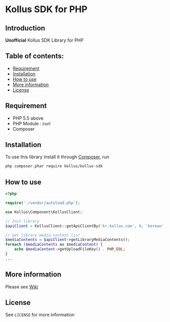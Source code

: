 # Kollus SDK for PHP

## Introduction

**Unofficial** Kollus SDK Library for PHP

## Table of contents:
- [Requirement](#requirement)
- [Installation](#installation)
- [How to use](#how-to-use)
- [More information](#more-information)
- [License](#license)

## Requirement
- PHP 5.5 above
- PHP Module : curl
- Composer

## Installation
To use this library install it through [Composer](https://getcomposer.org/), run
```bash
php composer.phar require kollus/kollus-sdk
```

## How to use
```php
<?php

require('./vendor/autoload.php');

use Kollus\Component\KollusClient;

// Init library
$apiClient = KollusClient::getApiClientBy('kr.kollus.com', 0, 'korean', 'service_account_key', 'api_access_token');

// Get library media content list
$mediaContents = $apiClient->getLibraryMediaContents();
foreach ($mediaContents as $mediaContent) {
    echo $mediaContent->getUploadFileKey() . PHP_EOL;
}
...
```

## More information

Please see [Wiki](https://github.com/yupmin-ct/kollus-sdk-php/wiki)

## License
See `LICENSE` for more information
